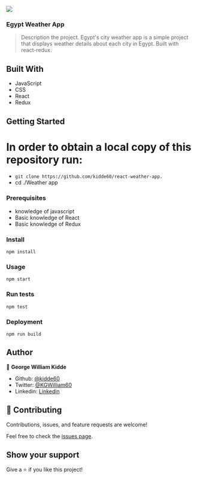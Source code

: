 ![](https://img.shields.io/badge/Microverse-blueviolet)

### Egypt Weather App
> Description the project.
> Egypt's city weather app is a simple project that displays weather details about each city in Egypt. Built with react-redux.

## Built With

- JavaScript
- CSS
- React
- Redux

## Getting Started

# In order to obtain a local copy of this repository run:

- `git clone https://github.com/kidde60/react-weather-app.`
- cd ./Weather app

### Prerequisites

- knowledge of javascript
- Basic knowledge of React
- Basic knowledge of Redux

### Install

`npm install`

### Usage

`npm start`

### Run tests

`npm test`

### Deployment

`npm run build`

## Author

👤 **George William Kidde**

- Github: [@kidde60](https://github.com/kidde60)
- Twitter: [@KGWilliam60](https://twitter.com/KGWilliam60)
- Linkedin: [Linkedin](https://www.linkedin.com/in/kidde-george-william/)

## 🤝 Contributing

Contributions, issues, and feature requests are welcome!

Feel free to check the [issues page](../../issues/).

## Show your support

Give a ⭐️ if you like this project!
